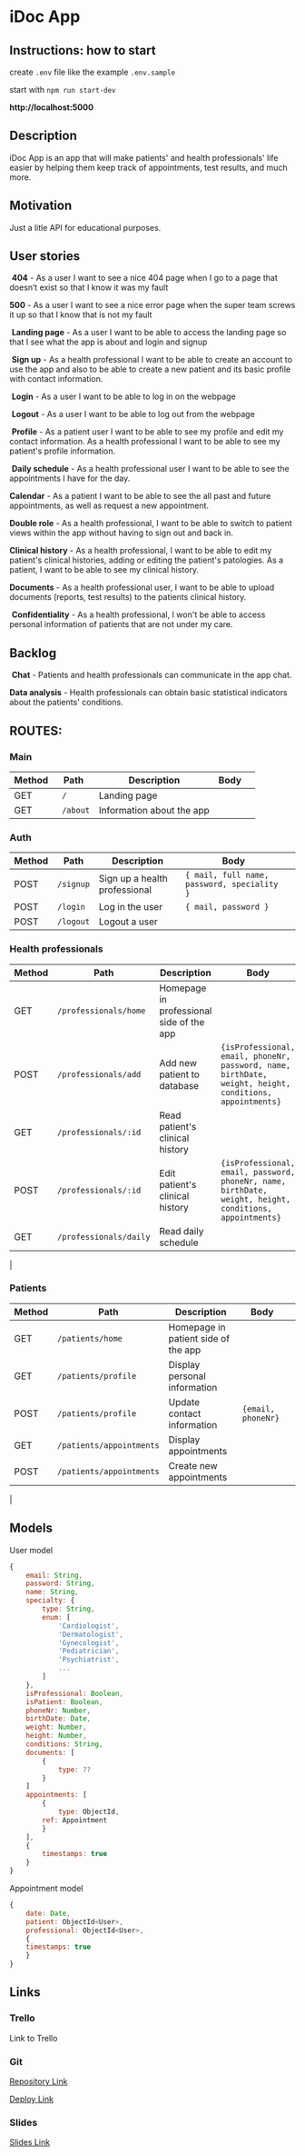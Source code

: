 # iDoc App

## Instructions: how to start

create `.env` file like the example `.env.sample`

start with `npm run start-dev`

**http://localhost:5000**

## Description


iDoc App is an app that will make patients' and health professionals' life easier by helping them keep track of appointments, test results, and much more.
​

## Motivation

Just a litle API for educational purposes.



## User stories

​
**404** - As a user I want to see a nice 404 page when I go to a page that doesn’t exist so that I know it was my fault
​

**500** - As a user I want to see a nice error page when the super team screws it up so that I know that is not my fault

​
**Landing page** - As a user I want to be able to access the landing page so that I see what the app is about and login and signup

​
**Sign up** - As a health professional I want to be able to create an account to use the app and also to be able to create a new patient and its basic profile with contact information.

​
**Login** - As a user I want to be able to log in on the webpage

​
**Logout** - As a user I want to be able to log out from the webpage

​
**Profile** - As a patient user I want to be able to see my profile and edit my contact information. As a health professional I want to be able to see my patient's profile information.

​
**Daily schedule** - As a health professional user I want to be able to see the appointments I have for the day.

**Calendar** - As a patient I want to be able to see the all past and future appointments, as well as request a new appointment.

**Double role** - As a health professional, I want to be able to switch to patient views within the app without having to sign out and back in.

**Clinical history** - As a health professional, I want to be able to edit my patient's clinical histories, adding or editing the patient's patologies. As a patient, I want to be able to see my clinical history.

**Documents** - As a health professional user, I want to be able to upload documents (reports, test results) to the patients clinical history.

​
**Confidentiality** - As a health professional, I won't be able to access personal information of patients that are not under my care.

## Backlog

​
**Chat** - Patients and health professionals can communicate in the app chat.

**Data analysis** - Health professionals can obtain basic statistical indicators about the patients' conditions.
​

## ROUTES:


### Main


| Method | Path | Description | Body | |
| ------ | ----------------------------- | ------------------------------------------------ | ------------------------------------- | --------------- |
| GET |` /` | Landing page | | |
| GET |` /about` | Information about the app | | |
### Auth


| Method | Path | Description | Body | |
| ------ | ----------------------------- | ------------------------------------------------ | ------------------------------------- | --------------- |
| POST | `/signup` | Sign up a health professional | `{ mail, full name, password, speciality }` | |
| POST | `/login` | Log in the user | `{ mail, password }` | |
| POST | `/logout` | Logout a user | |

 
### Health professionals
| Method | Path | Description | Body | |
| ------ | ----------------------------- | ------------------------------------------------ | ------------------------------------- | --------------- |
| GET | `/professionals/home` | Homepage in professional side of the app | |
| POST | `/professionals/add` | Add new patient to database | `{isProfessional, email, phoneNr, password, name, birthDate, weight, height, conditions, appointments}`
| GET | `/professionals/:id` | Read patient's clinical history | | |
| POST | `/professionals/:id` | Edit patient's clinical history | `{isProfessional, email, password, phoneNr, name, birthDate, weight, height, conditions, appointments}` | |
| GET | `/professionals/daily` | Read daily schedule | | |
|

### Patients
| Method | Path | Description | Body | |
| ------ | ----------------------------- | ------------------------------------------------ | ------------------------------------- | --------------- |
| GET | `/patients/home` | Homepage in patient side of the app | |
| GET | `/patients/profile` | Display personal information 
| POST | `/patients/profile` | Update contact information | `{email, phoneNr}`| 
| GET | `/patients/appointments` | Display appointments 
| POST | `/patients/appointments` | Create new appointments | | 
|



## Models

User model

```javascript
{
	email: String,
	password: String,
	name: String,
	specialty: {
		type: String,
		enum: [
			'Cardiologist',
			'Dermatologist',
			'Gynecologist',
			'Pediatrician',
			'Psychiatrist',
			...
		]
	},
	isProfessional: Boolean,
	isPatient: Boolean,
	phoneNr: Number,
	birthDate: Date,
	weight: Number,
	height: Number,
	conditions: String,
	documents: [
		{
			type: ??
		}
	]
	appointments: [
		{
			type: ObjectId,
		ref: Appointment
		}
	],
	{
		timestamps: true
	}
}
```


Appointment model
```javascript
{
	date: Date,
	patient: ObjectId<User>,
	professional: ObjectId<User>,
	{
	timestamps: true
	}
}
```

## Links

### Trello

Link to Trello

### Git

[Repository Link](https://github.com/mrnlts/iDoc-backend)

[Deploy Link](http://heroku.com/)

### Slides

[Slides Link](http://slides.com/)
